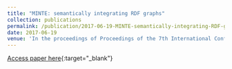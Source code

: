 ```yaml
---
title: "MINTE: semantically integrating RDF graphs"
collection: publications
permalink: /publication/2017-06-19-MINTE-semantically-integrating-RDF-graphs
date: 2017-06-19
venue: 'In the proceedings of Proceedings of the 7th International Conference on Web Intelligence, Mining and Semantics, WIMS 2017, Amantea, Italy, June 19-22, 2017'
---
```

[Access paper here](https://www.researchgate.net/profile/Diego_Collarana/publication/318717156_MINTE_semantically_integrating_RDF_graphs/links/5a94083745851535bcd9cec2/MINTE-semantically-integrating-RDF-graphs.pdf){:target="_blank"}
